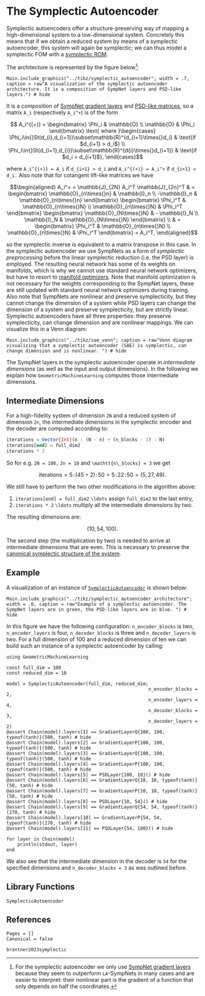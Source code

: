 # The Symplectic Autoencoder 

Symplectic autoencoders offer a structure-preserving way of mapping a high-dimensional system to a low-dimensional system. Concretely this means that if we obtain a reduced system by means of a symplectic autoencoder, this system will again be symplectic; we can thus model a symplectic FOM with a [symplectic ROM](@ref "The Symplectic Solution Manifold"). 

The architecture is represented by the figure below[^1]:

[^1]: For the symplectic autoencoder we only use [SympNet gradient layers](@ref "SympNet Gradient Layer") because they seem to outperform ``LA``-SympNets in many cases and are easier to interpret: their nonlinear part is the gradient of a function that only depends on half the coordinates.

```@example 
Main.include_graphics("../tikz/symplectic_autoencoder"; width = .7, caption = raw"A visualization of the symplectic autoencoder architecture. It is a composition of SympNet layers and PSD-like layers.") # hide
```

It is a composition of [SympNet gradient layers](@ref "SympNet Gradient Layer") and [PSD-like matrices](@ref "Proper Symplectic Decomposition"), so a matrix ``A_i`` (respectively ``A_i^+``) is of the form

```math
    A_i^{(+)} = \begin{bmatrix} \Phi_i & \mathbb{O} \\ \mathbb{O} & \Phi_i \end{bmatrix} \text{ where }\begin{cases} \Phi_i\in{}St(d_{i},d_{i+1})\subset\mathbb{R}^{d_{i+1}\times{}d_i} & \text{if $d_{i+1} > d_i$}
    \\
    \Phi_i\in{}St(d_{i+1},d_{i})\subset\mathbb{R}^{d{i}\times{}d_{i+1}} & \text{if $d_i > d_{i+1}$},
    \end{cases}
```

where ``A_i^{(+)} = A_i`` if ``d_{i+1} > d_i`` and ``A_i^{(+)} = A_i^+`` if ``d_{i+1} < d_i.`` Also note that for cotangent lift-like matrices we have

```math
\begin{aligned}
    A_i^+ = \mathbb{J}_{2N} A_i^T \mathbb{J}_{2n}^T & = \begin{bmatrix} \mathbb{O}_{n\times{}n} & \mathbb{I}_n \\ -\mathbb{I}_n & \mathbb{O}_{n\times{}n} \end{bmatrix} \begin{bmatrix} \Phi_i^T & \mathbb{O}_{n\times{}N} \\ \mathbb{O}_{n\times{}N} & \Phi_i^T \end{bmatrix} \begin{bmatrix} \mathbb{O}_{N\times{}N} & - \mathbb{I}_N \\ \mathbb{I}_N & \mathbb{O}_{N\times{}N} \end{bmatrix} \\ & = \begin{bmatrix} \Phi_i^T & \mathbb{O}_{n\times{}N} \\ \mathbb{O}_{n\times{}N} & \Phi_i^T \end{bmatrix} = A_i^T,
\end{aligned}
```

so the symplectic inverse is equivalent to a matrix transpose in this case. In the symplectic autoencoder we use SympNets as a form of *symplectic preprocessing* before the linear symplectic reduction (i.e. the PSD layer) is employed. The resulting neural network has some of its weights on manifolds, which is why we cannot use standard neural network optimizers, but have to resort to [manifold optimizers](@ref "Generalization to Homogeneous Spaces"). Note that manifold optimization is not necessary for the weights corresponding to the SympNet layers, these are still updated with standard neural network optimizers during training. Also note that SympNets are nonlinear and preserve symplecticity, but they cannot change the dimension of a system while PSD layers can change the dimension of a system and preserve symplecticity, but are strictly linear. Symplectic autoencoders have all three properties: they preserve symplecticity, can change dimension and are nonlinear mappings. We can visualize this in a Venn diagram:

```@example
Main.include_graphics("../tikz/sae_venn"; caption = raw"Venn diagram visualizing that a symplectic autoencoder (SAE) is symplectic, can change dimension and is nonlinear. ") # hide
```

The SympNet layers in the symplectic autoencoder operate in *intermediate dimensions* (as well as the input and output dimensions). In the following we explain how `GeometricMachineLearning` computes those intermediate dimensions. 

## Intermediate Dimensions

For a high-fidelity system of dimension ``2N`` and a reduced system of dimension ``2n``, the intermediate dimensions in the symplectic encoder and the decoder are computed according to: 

```julia
iterations = Vector{Int}(n : (N - n) ÷ (n_blocks - 1) : N)
iterations[end] = full_dim2
iterations * 2
```

So for e.g. ``2N = 100,`` ``2n = 10`` and ``\mathtt{n\_blocks} = 3`` we get 

```math
\mathrm{iterations} = 5\mathtt{:}(45 \div 2)\mathtt{:}50 = 5\mathtt{:}22\mathtt{:}50 = (5, 27, 49).
```

We still have to perform the two other modifications in the algorithm above:
1. `iterations[end] = full_dim2` ``\ldots`` assign `full_dim2` to the last entry,
2. `iterations * 2` ``\ldots`` multiply all the intermediate dimensions by two.

The resulting dimensions are:

```math
(10, 54, 100).
```

The second step (the multiplication by two) is needed to arrive at intermediate dimensions that are even. This is necessary to preserve the [canonical symplectic structure of the system](@ref "Symplectic Systems").


## Example

A visualization of an instance of [`SymplecticAutoencoder`](@ref) is shown below: 

```@example 
Main.include_graphics("../tikz/symplectic_autoencoder_architecture"; width = .6, caption = raw"Example of a symplectic autoencoder. The SympNet layers are in green, the PSD-like layers are in blue. ") # hide
```

In this figure we have the following configuration: `n_encoder_blocks` is two, `n_encoder_layers` is four, `n_decoder_blocks` is three and `n_decoder_layers` is two. For a full dimension of 100 and a reduced dimension of ten we can build such an instance of a symplectic autoencoder by calling:

```@example sae
using GeometricMachineLearning

const full_dim = 100
const reduced_dim = 10

model = SymplecticAutoencoder(full_dim, reduced_dim; 
                                                    n_encoder_blocks = 2, 
                                                    n_encoder_layers = 4, 
                                                    n_decoder_blocks = 3, 
                                                    n_decoder_layers = 2)
@assert Chain(model).layers[1] == GradientLayerQ{100, 100, typeof(tanh)}(500, tanh) # hide
@assert Chain(model).layers[2] == GradientLayerP{100, 100, typeof(tanh)}(500, tanh) # hide
@assert Chain(model).layers[3] == GradientLayerQ{100, 100, typeof(tanh)}(500, tanh) # hide
@assert Chain(model).layers[4] == GradientLayerP{100, 100, typeof(tanh)}(500, tanh) # hide
@assert Chain(model).layers[5] == PSDLayer{100, 10}() # hide
@assert Chain(model).layers[6] == GradientLayerQ{10, 10, typeof(tanh)}(50, tanh) # hide
@assert Chain(model).layers[7] == GradientLayerP{10, 10, typeof(tanh)}(50, tanh) # hide
@assert Chain(model).layers[8] == PSDLayer{10, 54}() # hide
@assert Chain(model).layers[9] == GradientLayerQ{54, 54, typeof(tanh)}(270, tanh) # hide
@assert Chain(model).layers[10] == GradientLayerP{54, 54, typeof(tanh)}(270, tanh) # hide
@assert Chain(model).layers[11] == PSDLayer{54, 100}() # hide

for layer in Chain(model)
    println(stdout, layer)
end
```

We also see that the intermediate dimension in the decoder is `54`  for the specified dimensions and `n_decoder_blocks = 3` as was outlined before.

## Library Functions

```@docs
SymplecticAutoencoder
```

## References

```@bibliography
Pages = []
Canonical = false

brantner2023symplectic
```